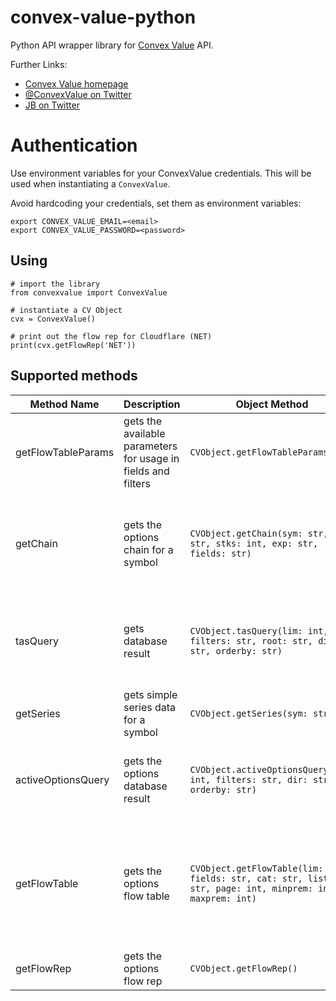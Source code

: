 # convex-value-python
Python API wrapper library for [Convex Value](https://convexvalue.com/) API.

Further Links:
* [Convex Value homepage](https://convexvalue.com/)
* [@ConvexValue on Twitter](https://twitter.com/convexvalue)
* [JB on Twitter](https://twitter.com/jbtobar_)

# Authentication
Use environment variables for your ConvexValue credentials. This will be used when instantiating a `ConvexValue`. 

Avoid hardcoding your credentials, set them as environment variables:
```
export CONVEX_VALUE_EMAIL=<email>
export CONVEX_VALUE_PASSWORD=<password>
```

## Using
```
# import the library
from convexvalue import ConvexValue

# instantiate a CV Object
cvx = ConvexValue()

# print out the flow rep for Cloudflare (NET)
print(cvx.getFlowRep('NET'))
```

## Supported methods

| Method Name | Description | Object Method | Parameters
| ----------- | ----------- | ----------- |  ----------- |
| getFlowTableParams | gets the available parameters for usage in fields and filters | `CVObject.getFlowTableParams()` | None
| getChain | gets the options chain for a symbol | `CVObject.getChain(sym: str, otm: str, stks: int, exp: str, fields: str)` | `sym`: symbol of the stock ticker, e.g. AAPl <br> `otm`: out-of-the-money, e.g. True <br> `stks`: e.g. 5 <br> exp: expiration dates, e.g. 1,2,3 <br> `fields`: fields to bring into chart, e.g. vol,delta,gamma 
| tasQuery | gets database result | `CVObject.tasQuery(lim: int, filters: str, root: str, dir: str, orderby: str)` | `lim`: limit of data, e.g. 100 <br>  `filters`: query filters, e.g. size>100 <br> `root`: symbol of stock, e.g. AAPL <br> dir: direction, e.g. desc <br> `orderby`: field to order by, e.g. size
| getSeries | gets simple series data for a symbol | `CVObject.getSeries(sym: str)` | `sym`: symbol of the stock ticker, e.g. AAPl
| activeOptionsQuery | gets the options database result | `CVObject.activeOptionsQuery(lim: int, filters: str, dir: str, orderby: str)` | `lim`: limit of data, e.g. 100 <br> `filters`: query filters, e.g. volm>100,delta<0.05,delta>0.05 <br> `dir`: direction, e.g. desc <br> `orderby`: field to order by, e.g. dayVolume
| getFlowTable | gets the options flow table | `CVObject.getFlowTable(lim: int, fields: str, cat: str, list: str, page: int, minprem: int, maxprem: int)` | `lim`: limit of data, e.g. 100  <br> `fields`: fields to bring into chart, e.g. value,price,volatility <br> `cat`: direction, e.g. ALL <br> `list`: field to order by, e.g. ALL <br> `page`: pagination marker, e.g. 1  <br> `minprem`: minium premium filter, e.g. 0 <br> `maxprem`: maximum premium filter, e.g. 0
| getFlowRep | gets the options flow rep | `CVObject.getFlowRep()`| None